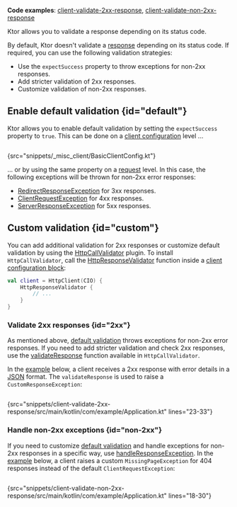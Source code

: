 [//]: # (title: Response validation)

<tldr>
<p><b>Code examples</b>:
<a href="https://github.com/ktorio/ktor-documentation/tree/%current-branch%/codeSnippets/snippets/client-validate-2xx-response">client-validate-2xx-response</a>,
<a href="https://github.com/ktorio/ktor-documentation/tree/%current-branch%/codeSnippets/snippets/client-validate-non-2xx-response">client-validate-non-2xx-response</a>
</p>
</tldr>

<link-summary>
Ktor allows you to validate a response depending on its status code.
</link-summary>

By default, Ktor doesn't validate a [response](response.md) depending on its status code.
If required, you can use the following validation strategies:
- Use the `expectSuccess` property to throw exceptions for non-2xx responses.
- Add stricter validation of 2xx responses.
- Customize validation of non-2xx responses.


## Enable default validation {id="default"}

Ktor allows you to enable default validation by setting the `expectSuccess` property to `true`.
This can be done on a [client configuration](create-client.md#configure-client) level ... 

```kotlin
```
{src="snippets/_misc_client/BasicClientConfig.kt"}

... or by using the same property on a [request](request.md#parameters) level. 
In this case, the following exceptions will be thrown for non-2xx error responses:

* [RedirectResponseException](https://api.ktor.io/ktor-client/ktor-client-core/io.ktor.client.plugins/-redirect-response-exception/index.html) for 3xx responses.
* [ClientRequestException](https://api.ktor.io/ktor-client/ktor-client-core/io.ktor.client.plugins/-client-request-exception/index.html) for 4xx responses.
* [ServerResponseException](https://api.ktor.io/ktor-client/ktor-client-core/io.ktor.client.plugins/-server-response-exception/index.html) for 5xx responses.


## Custom validation {id="custom"}
You can add additional validation for 2xx responses or customize default validation by using the [HttpCallValidator](https://api.ktor.io/ktor-client/ktor-client-core/io.ktor.client.plugins/-http-call-validator/index.html) plugin. To install `HttpCallValidator`, call the [HttpResponseValidator](https://api.ktor.io/ktor-client/ktor-client-core/io.ktor.client.plugins/-http-response-validator.html) function inside a [client configuration block](create-client.md#configure-client):

```kotlin
val client = HttpClient(CIO) {
    HttpResponseValidator {
        // ...
    }
}
```


### Validate 2xx responses {id="2xx"}

As mentioned above, [default validation](#default) throws exceptions for non-2xx error responses. If you need to add stricter validation and check 2xx responses, use the [validateResponse](https://api.ktor.io/ktor-client/ktor-client-core/io.ktor.client.plugins/-http-call-validator/-config/validate-response.html) function available in `HttpCallValidator`. 

In the [example](https://github.com/ktorio/ktor-documentation/tree/%current-branch%/codeSnippets/snippets/client-validate-2xx-response) below, a client receives a 2xx response with error details in a [JSON](serialization-client.md) format. The `validateResponse` is used to raise a `CustomResponseException`:

```kotlin
```
{src="snippets/client-validate-2xx-response/src/main/kotlin/com/example/Application.kt" lines="23-33"}

### Handle non-2xx exceptions {id="non-2xx"}

If you need to customize [default validation](#default) and handle exceptions for non-2xx responses in a specific way, use [handleResponseException](https://api.ktor.io/ktor-client/ktor-client-core/io.ktor.client.plugins/-http-call-validator/-config/handle-response-exception.html). In the [example](https://github.com/ktorio/ktor-documentation/tree/%current-branch%/codeSnippets/snippets/client-validate-non-2xx-response) below, a client raises a custom `MissingPageException` for 404 responses instead of the default `ClientRequestException`:

```kotlin
```
{src="snippets/client-validate-non-2xx-response/src/main/kotlin/com/example/Application.kt" lines="18-30"}
